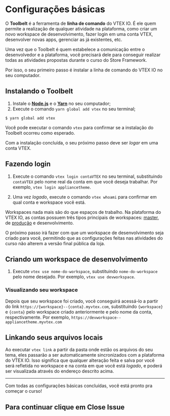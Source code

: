 # Configurações básicas

O **Toolbelt** é a ferramenta de **linha de comando** do VTEX IO. É ele quem permite a realização de qualquer atividade na plataforma, como criar um novo workspace de desenvolvimento, fazer login em uma conta VTEX, desenvolver novas apps, gerenciar as já existentes, etc.

Uma vez que o Toolbelt é quem estabelece a comunicação entre o desenvolvedor e a plataforma, você precisará dele para conseguir realizar todas as atividades propostas durante o curso do Store Framework. 

Por isso, o seu primeiro passo é instalar a linha de comando do VTEX IO no seu computador.   

## Instalando o Toolbelt

1. Instale o [**Node.js**](https://nodejs.org/) e o [**Yarn**](https://yarnpkg.com/) no seu computador;
2. Execute o comando `yarn global add vtex` no seu terminal;

```
$ yarn global add vtex
```

Você pode executar o comando `vtex` para confirmar se a instalação do Toolbelt ocorreu como esperado. 

Com a instalação concluída, o seu próximo passo deve ser *logar* em uma conta VTEX. 

## Fazendo login 

1. Execute o comando `vtex login contaVTEX` no seu terminal, substituindo `contaVTEX` pelo nome real da conta em que você deseja trabalhar. Por exemplo, `vtex login appliancetheme`.

2. Uma vez *logado*, execute o comando `vtex whoami` para confirmar em qual conta e workspace você está. 

Workspaces nada mais são do que espaços de trabalho. Na plataforma do VTEX IO, as contas possuem três tipos principais de workspaces: [master](https://vtex.io/docs/recipes/store/promoting-a-workspace-to-master), de [produção](https://vtex.io/docs/recipes/store/creating-a-production-workspace) e desenvolvimento. 

O próximo passo irá fazer com que um workspace de desenvolvimento seja criado para você, permitindo que as configurações feitas nas atividades do curso não alterem a versão final pública da loja. 

## Criando um workspace de desenvolvimento

1. Execute `vtex use nome-do-workspace`, substituindo `nome-do-workspace` pelo nome desejado. Por exemplo, `vtex use devworkspace`.

### Visualizando seu workspace

Depois que seu workspace foi criado, você conseguirá acessá-lo a partir do link `https://{workspace}--{conta}.myvtex.com`, substituindo `{workspace}` e `{conta}` pelo workspace criado anteriormente e pelo nome da conta, respectivamente. Por exemplo, `https://devworkspace--appliancetheme.myvtex.com`

## Linkando seus arquivos locais

Ao executar `vtex link` a partir da pasta onde estão os arquivos do seu tema, eles passarão a ser automaticamente sincronizados com a plataforma do VTEX IO. Isso significa que qualquer alteração feita e salva por você será refletida no workspace e na conta em que você está *logado*, e poderá ser visualizada através do endereço descrito acima.

---

Com todas as configurações básicas concluídas, você está pronto pra começar o curso! 

## Para continuar clique em Close Issue
